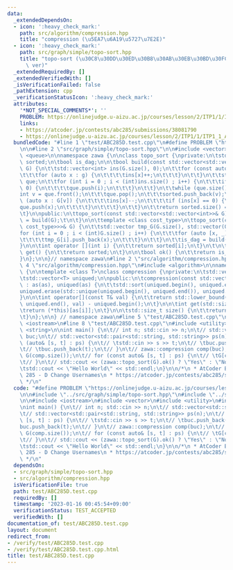 ```yaml
---
data:
  _extendedDependsOn:
  - icon: ':heavy_check_mark:'
    path: src/algorithm/compression.hpp
    title: "compression (\u5EA7\u6A19\u5727\u7E2E)"
  - icon: ':heavy_check_mark:'
    path: src/graph/simple/topo-sort.hpp
    title: "topo-sort (\u30C8\u30DD\u30ED\u30B8\u30AB\u30EB\u30BD\u30FC\u30C8 simple\
      \ ver)"
  _extendedRequiredBy: []
  _extendedVerifiedWith: []
  _isVerificationFailed: false
  _pathExtension: cpp
  _verificationStatusIcon: ':heavy_check_mark:'
  attributes:
    '*NOT_SPECIAL_COMMENTS*': ''
    PROBLEM: https://onlinejudge.u-aizu.ac.jp/courses/lesson/2/ITP1/1/ITP1_1_A
    links:
    - https://atcoder.jp/contests/abc285/submissions/38081790
    - https://onlinejudge.u-aizu.ac.jp/courses/lesson/2/ITP1/1/ITP1_1_A
  bundledCode: "#line 1 \"test/ABC285D.test.cpp\"\n#define PROBLEM \"https://onlinejudge.u-aizu.ac.jp/courses/lesson/2/ITP1/1/ITP1_1_A\"\
    \n\n#line 2 \"src/graph/simple/topo-sort.hpp\"\n\n#include <vector>\n#include\
    \ <queue>\n\nnamespace zawa {\n\nclass topo_sort {\nprivate:\n\tstd::vector<int>\
    \ sorted;\n\tbool is_dag;\n\n\tbool build(const std::vector<std::vector<int>>&\
    \ G) {\n\t\tstd::vector<int> ins(G.size(), 0);\n\t\tfor (const auto& g : G) {\n\
    \t\t\tfor (auto x : g) {\n\t\t\t\tins[x]++;\n\t\t\t}\n\t\t}\n\t\tstd::queue<int>\
    \ que;\n\t\tfor (int i = 0 ; i < (int)ins.size() ; i++) {\n\t\t\tif (ins[i] ==\
    \ 0) {\n\t\t\t\tque.push(i);\n\t\t\t}\n\t\t}\n\t\twhile (que.size()) {\n\t\t\t\
    int v = que.front();\n\t\t\tque.pop();\n\t\t\tsorted.push_back(v);\n\t\t\tfor\
    \ (auto x : G[v]) {\n\t\t\t\tins[x]--;\n\t\t\t\tif (ins[x] == 0) {\n\t\t\t\t\t\
    que.push(x);\n\t\t\t\t}\n\t\t\t}\n\t\t}\n\t\treturn sorted.size() == G.size();\n\
    \t}\n\npublic:\n\ttopo_sort(const std::vector<std::vector<int>>& G) {\n\t\tis_dag\
    \ = build(G);\t\n\t}\n\n\ttemplate <class cost_type>\n\ttopo_sort(const std::vector<std::vector<std::pair<int,\
    \ cost_type>>>& G) {\n\t\tstd::vector tmp_G(G.size(), std::vector(0, 0));\n\t\t\
    for (int i = 0 ; i < (int)G.size() ; i++) {\n\t\t\tfor (auto [x, _] : G[i]) {\n\
    \t\t\t\ttmp_G[i].push_back(x);\n\t\t\t}\n\t\t}\n\t\tis_dag = build(tmp_G);\n\t\
    }\n\n\tint operator [](int i) {\n\t\treturn sorted[i];\n\t}\n\t\n\tstd::vector<int>\
    \ get() {\n\t\treturn sorted;\n\t}\n\n\tbool ok() {\n\t\treturn is_dag;\t\n\t\
    }\n};\n\n}// namespace zawa\n#line 2 \"src/algorithm/compression.hpp\"\n\n#line\
    \ 4 \"src/algorithm/compression.hpp\"\n#include <algorithm>\n\nnamespace zawa\
    \ {\n\ntemplate <class T>\nclass compression {\nprivate:\n\tstd::vector<T> as;\n\
    \tstd::vector<T> uniqued;\n\npublic:\n\tcompression(const std::vector<T>& as)\
    \ : as(as), uniqued(as) {\n\t\tstd::sort(uniqued.begin(), uniqued.end());\n\t\t\
    uniqued.erase(std::unique(uniqued.begin(), uniqued.end()), uniqued.end());\n\t\
    }\n\n\tint operator[](const T& val) {\n\t\treturn std::lower_bound(uniqued.begin(),\
    \ uniqued.end(), val) - uniqued.begin();\n\t}\n\n\tint get(std::size_t i) {\n\t\
    \treturn (*this)[as[i]];\n\t}\n\n\tstd::size_t size() {\n\t\treturn uniqued.size();\n\
    \t}\n};\n\n} // namespace zawa\n#line 5 \"test/ABC285D.test.cpp\"\n\n#include\
    \ <iostream>\n#line 8 \"test/ABC285D.test.cpp\"\n#include <utility>\n#include\
    \ <string>\n\nint main() {\n\t// int n; std::cin >> n;\n\t// std::vector<std::string>\
    \ buc;\n\t// std::vector<std::pair<std::string, std::string>> ps(n);\n\t// for\
    \ (auto& [s, t] : ps) {\n\t// \tstd::cin >> s >> t;\n\t// \tbuc.push_back(s);\n\
    \t// \tbuc.push_back(t);\n\t// }\n\t// zawa::compression comp(buc);\n\t// std::vector<std::vector<int>>\
    \ G(comp.size());\n\t// for (const auto& [s, t] : ps) {\n\t// \tG[comp[s]].emplace_back(comp[t]);\n\
    \t// }\n\t// std::cout << (zawa::topo_sort(G).ok() ? \"Yes\" : \"No\") << std::endl;\n\
    \tstd::cout << \"Hello World\" << std::endl;\n}\n\n/*\n * AtCoder Beginner Contest\
    \ 285 - D Change Usernames\n * https://atcoder.jp/contests/abc285/submissions/38081790\n\
    \ */\n"
  code: "#define PROBLEM \"https://onlinejudge.u-aizu.ac.jp/courses/lesson/2/ITP1/1/ITP1_1_A\"\
    \n\n#include \"../src/graph/simple/topo-sort.hpp\"\n#include \"../src/algorithm/compression.hpp\"\
    \n\n#include <iostream>\n#include <vector>\n#include <utility>\n#include <string>\n\
    \nint main() {\n\t// int n; std::cin >> n;\n\t// std::vector<std::string> buc;\n\
    \t// std::vector<std::pair<std::string, std::string>> ps(n);\n\t// for (auto&\
    \ [s, t] : ps) {\n\t// \tstd::cin >> s >> t;\n\t// \tbuc.push_back(s);\n\t// \t\
    buc.push_back(t);\n\t// }\n\t// zawa::compression comp(buc);\n\t// std::vector<std::vector<int>>\
    \ G(comp.size());\n\t// for (const auto& [s, t] : ps) {\n\t// \tG[comp[s]].emplace_back(comp[t]);\n\
    \t// }\n\t// std::cout << (zawa::topo_sort(G).ok() ? \"Yes\" : \"No\") << std::endl;\n\
    \tstd::cout << \"Hello World\" << std::endl;\n}\n\n/*\n * AtCoder Beginner Contest\
    \ 285 - D Change Usernames\n * https://atcoder.jp/contests/abc285/submissions/38081790\n\
    \ */\n"
  dependsOn:
  - src/graph/simple/topo-sort.hpp
  - src/algorithm/compression.hpp
  isVerificationFile: true
  path: test/ABC285D.test.cpp
  requiredBy: []
  timestamp: '2023-01-16 00:45:54+09:00'
  verificationStatus: TEST_ACCEPTED
  verifiedWith: []
documentation_of: test/ABC285D.test.cpp
layout: document
redirect_from:
- /verify/test/ABC285D.test.cpp
- /verify/test/ABC285D.test.cpp.html
title: test/ABC285D.test.cpp
---
```

